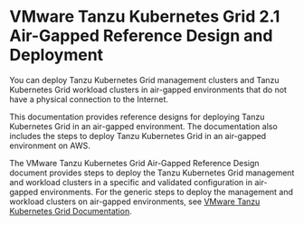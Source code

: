 # VMware Tanzu Kubernetes Grid 2.1 Air-Gapped Reference Design and Deployment

You can deploy Tanzu Kubernetes Grid management clusters and Tanzu Kubernetes Grid workload clusters in air-gapped environments that do not have a physical connection to the Internet.

This documentation provides reference designs for deploying Tanzu Kubernetes Grid in an air-gapped environment. The documentation also includes the steps to deploy Tanzu Kubernetes Grid in an air-gapped environment on AWS.

The VMware Tanzu Kubernetes Grid Air-Gapped Reference Design document provides steps to deploy the Tanzu Kubernetes Grid management and workload clusters in a specific and validated configuration in air-gapped environments. For the generic steps to deploy the management and workload clusters on air-gapped environments, see [VMware Tanzu Kubernetes Grid Documentation](https://docs.vmware.com/en/VMware-Tanzu-Kubernetes-Grid/2.1/tkg-deploy-mc-21/mgmt-reqs-prep-offline.html).
